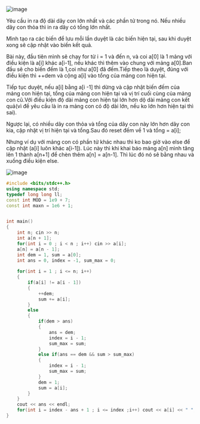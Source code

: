 ![image](https://github.com/Llam-a/Practice_Cpp/assets/115911041/52bd463d-f526-469c-9db2-eeae622ee733)

Yêu cầu in ra độ dài dãy con lớn nhất và các phần tử trong nó. Nếu nhiều dãy con thỏa thì in ra dãy có tổng lớn nhất.

Mình tạo ra các biến để lưu mỗi lần duyệt là các biến hiện tại, sau khi duyệt xong sẽ cập nhật vào biến kết quả.

Bài này, đầu tiên mình sẽ chạy for từ i = 1 và đến n, và coi a[0] là 1 mảng với điều kiện là a[i] khác a[i-1], nếu khác thì thêm vào chung với mảng a[0].Ban đầu sẽ cho biến đếm là 1,coi như a[0] đã đếm.Tiếp theo là duyệt, đúng với điều kiện thì ++dem và cộng a[i] vào tổng của mảng con hiện tại.

Tiếp tục duyệt, nếu a[i] bằng a[i -1] thì dừng và cập nhật biến đếm của mảng con hiện tại, tổng của mảng con hiện tại và vị trí cuối cùng của mảng con cũ.Với điều kiện độ dài mảng con hiện tại lớn hơn dộ dài mảng con kết quả(vì đề yêu cầu là in ra mảng con có độ dài lớn, nếu ko lớn hơn hiện tại thì sai).

Ngược lại, có nhiều dãy con thỏa và tổng của dãy con này lớn hơn dãy con kia, cập nhật vị trí hiện tại và tổng.Sau đó reset đếm về 1 và tổng = a[i];

Nhưng ví dụ với mảng con có phần tử khác nhau thì ko bao giờ vào else để cập nhật (a[i] luôn khác a[i-1]). Lúc này thì khi khai báo mảng a[n] mình tăng lên 1 thành a[n+1] để chèn thêm a[n] = a[n-1]. Thì lúc đó nó sẽ bằng nhau và xuống điều kiện else.

![image](https://github.com/Llam-a/Practice_Cpp/assets/115911041/6b2ea106-333b-4ae0-bdba-20194a9ba696)

```cpp
#include <bits/stdc++.h>
using namespace std;
typedef long long ll;
const int MOD = 1e9 + 7;
const int maxn = 1e6 + 1;


int main()
{
    int n; cin >> n;
    int a[n + 1];
    for(int i = 0 ; i < n ; i++) cin >> a[i];
    a[n] = a[n - 1];
    int dem = 1, sum = a[0]; 
    int ans = 0, index = -1, sum_max = 0; 
    
    for(int i = 1 ; i <= n; i++)
    {
        if(a[i] != a[i - 1]) 
        {
            ++dem;
            sum += a[i];
        }
        else
        {
            if(dem > ans)
            {
                ans = dem;
                index = i - 1;
                sum_max = sum;
            }
            else if(ans == dem && sum > sum_max)
            {
                index = i - 1;
                sum_max = sum;
            }
            dem = 1;
            sum = a[i];
        }
    }
    cout << ans << endl;
    for(int i = index - ans + 1 ; i <= index ;i++) cout << a[i] << " ";
}
```

